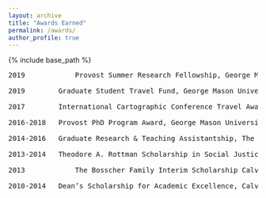 ```yaml
---
layout: archive
title: "Awards Earned"
permalink: /awards/
author_profile: true
---
```


{% include base_path %}
<pre>
2019	        Provost Summer Research Fellowship, George Mason University ($7,000)

2019		Graduate Student Travel Fund, George Mason University ($150)

2017		International Cartographic Conference Travel Award ($1,000)

2016-2018	Provost PhD Program Award, George Mason University

2014-2016	Graduate Research & Teaching Assistantship, The Ohio State University 

2013-2014	Theodore A. Rottman Scholarship in Social Justice, Calvin College ($1,650)

2013	        The Bosscher Family Interim Scholarship Calvin College ($500)

2010-2014	Dean’s Scholarship for Academic Excellence, Calvin College ($6,000/yr)
</pre>